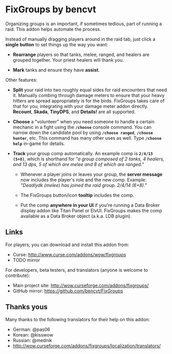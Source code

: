 # FixGroups by bencvt

Organizing groups is an important, if sometimes tedious, part of running a raid. This addon helps automate the process.

Instead of manually dragging players around in the raid tab, just click a **single button** to set things up the way you want:

 * **Rearrange** players so that tanks, melee, ranged, and healers are grouped together. Your priest healers will thank you.

 * **Mark** tanks and ensure they have **assist**.

Other features:

 * **Split** your raid into two roughly equal sides for raid encounters that need it. Manually combing through damage meters to ensure that your heavy hitters are spread appropriately is for the birds. FixGroups takes care of that for you, integrating with your damage meter addon directly. **Recount**, **Skada**, **TinyDPS**, and **Details!** are all supported.

 * **Choose** a "volunteer" when you need someone to handle a certain mechanic in a fight using the **`/choose`** console command. You can narrow down the candidate pool by using **`/choose ranged`**, **`/choose hunter`**, etc. This command has many other uses as well. Type **`/choose help`** in-game for details.

 * **Track** your group comp automatically. An example comp is **`2/4/13 (5+8)`**, which is shorthand for *"a group composed of 2 tanks, 4 healers, and 13 dps, 5 of which are melee and 8 of which are ranged."*

   * Whenever a player joins or leaves your group, the **server message** now includes the player's role and the new comp. Example: *"Deadlydk (melee) has joined the raid group. 2/4/14 (6+8)."*

   * The FixGroups button/icon **tooltip** includes the comp.

   * Put the comp **anywhere in your UI** if you're running a Data Broker display addon like Titan Panel or ElvUI. FixGroups makes the comp available as a Data Broker object (a.k.a. LDB plugin).

## Links

For players, you can download and install this addon from:

 * Curse: http://www.curse.com/addons/wow/fixgroups
 * TODO mirror

For developers, beta testers, and translators (anyone is welcome to contribute):

 * Main project site: http://wow.curseforge.com/addons/fixgroups/
 * GitHub mirror: https://github.com/bencvt/FixGroups

## Thanks yous

Many thanks to the following translators for their help on this addon:

 * German: @pas06
 * Korean: @kisswow
 * Russian: @mednik
 * http://wow.curseforge.com/addons/fixgroups/localization/translators/
